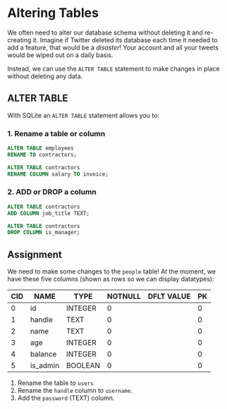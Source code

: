 # Altering Tables

We often need to alter our database schema without deleting it and re-creating it. Imagine if Twitter deleted its database each time it needed to add a feature, that would be a _disaster_! Your account and all your tweets would be wiped out on a daily basis.

Instead, we can use the `ALTER TABLE` statement to make changes in place without deleting any data.

## ALTER TABLE

With SQLite an `ALTER TABLE` statement allows you to:

### 1. Rename a table or column

```SQL
ALTER TABLE employees
RENAME TO contractors;

ALTER TABLE contractors
RENAME COLUMN salary TO invoice;
```

### 2. ADD or DROP a column

```SQL
ALTER TABLE contractors
ADD COLUMN job_title TEXT;

ALTER TABLE contractors
DROP COLUMN is_manager;
```

## Assignment

We need to make some changes to the `people` table! At the moment, we have these five columns (shown as rows so we can display datatypes):

| CID | NAME     | TYPE    | NOTNULL | DFLT VALUE | PK  |
| --- | -------- | ------- | ------- | ---------- | --- |
| 0   | id       | INTEGER | 0       |            | 0   |
| 1   | handle   | TEXT    | 0       |            | 0   |
| 2   | name     | TEXT    | 0       |            | 0   |
| 3   | age      | INTEGER | 0       |            | 0   |
| 4   | balance  | INTEGER | 0       |            | 0   |
| 5   | is_admin | BOOLEAN | 0       |            | 0   |

1. Rename the table to `users`
2. Rename the `handle` column to `username`.
3. Add the `password` (TEXT) column.
